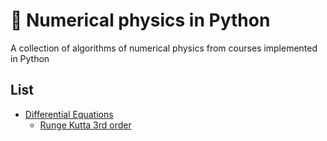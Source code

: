 # :snake: Numerical physics in Python

A collection of algorithms of numerical physics from courses implemented in Python

## List

* [Differential Equations](./differential-equations/)
    * [Runge Kutta 3rd order](./differential-equations/rk3/)
